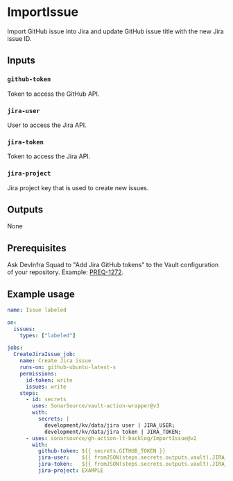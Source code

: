 # ImportIssue

Import GitHub issue into Jira and update GitHub issue title with the new Jira issue ID.

## Inputs

### `github-token`

Token to access the GitHub API.

### `jira-user`

User to access the Jira API.

### `jira-token`

Token to access the Jira API.

### `jira-project`

Jira project key that is used to create new issues.

## Outputs

None

## Prerequisites

Ask DevInfra Squad to "Add Jira GitHub tokens" to the Vault configuration of your repository. Example: [PREQ-1272](https://sonarsource.atlassian.net/browse/PREQ-1272).

## Example usage

```yaml
name: Issue labeled

on:
  issues:
    types: ["labeled"]

jobs:
  CreateJiraIssue_job:
    name: Create Jira issue
    runs-on: github-ubuntu-latest-s
    permissions:
      id-token: write
      issues: write
    steps:
      - id: secrets
        uses: SonarSource/vault-action-wrapper@v3
        with:
          secrets: |
            development/kv/data/jira user | JIRA_USER;
            development/kv/data/jira token | JIRA_TOKEN;
      - uses: sonarsource/gh-action-lt-backlog/ImportIssue@v2
        with:
          github-token: ${{ secrets.GITHUB_TOKEN }}
          jira-user:    ${{ fromJSON(steps.secrets.outputs.vault).JIRA_USER }}
          jira-token:   ${{ fromJSON(steps.secrets.outputs.vault).JIRA_TOKEN }}
          jira-project: EXAMPLE

```
